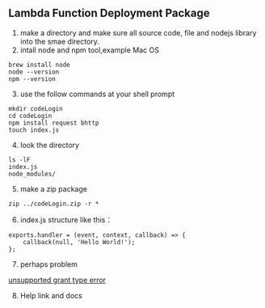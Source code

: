 ## Lambda Function Deployment Package
1. make a directory and make sure all source code, file and nodejs library into the smae directory.
2. intall node and npm tool,example Mac OS


```
brew install node
node --version
npm --version
```

3. use the follow commands at your shell prompt

```
mkdir codeLogin
cd codeLogin
npm install request bhttp
touch index.js

```

4. look the directory

```
ls -lF
index.js
node_modules/
```

5. make a zip package

```
zip ../codeLogin.zip -r *
```

6. index.js structure like this：

```
exports.handler = (event, context, callback) => {
	callback(null, 'Hello World!');
};
```

7. perhaps problem

[unsupported grant type error](https://sellercentral.amazon.com/forums/thread.jspa?threadID=342557&tstart=0)

8. Help link and docs

[]() 

